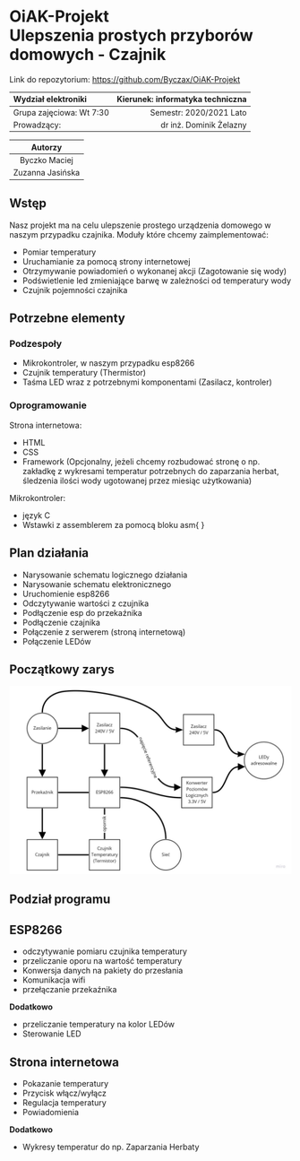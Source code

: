 # OiAK-Projekt </br> Ulepszenia prostych przyborów domowych - Czajnik

Link do repozytorium:
https://github.com/Byczax/OiAK-Projekt

|      Wydział elektroniki       |  Kierunek: informatyka techniczna |
|:-------------------------------|------------------------:|
| Grupa zajęciowa: Wt 7:30       | Semestr: 2020/2021 Lato |
| Prowadzący:                    | dr inż. Dominik Żelazny |

| Autorzy         |
|:---------------:|
| Byczko Maciej   |
| Zuzanna Jasińska|

## Wstęp

Nasz projekt ma na celu ulepszenie prostego urządzenia domowego w naszym przypadku czajnika.
Moduły które chcemy zaimplementować:

- Pomiar temperatury
- Uruchamianie za pomocą strony internetowej
- Otrzymywanie powiadomień o wykonanej akcji (Zagotowanie się wody)
- Podświetlenie led zmieniające barwę w zależności od temperatury wody
- Czujnik pojemności czajnika

## Potrzebne elementy

### Podzespoły

- Mikrokontroler, w naszym przypadku esp8266
- Czujnik temperatury (Thermistor)
- Taśma LED wraz z potrzebnymi komponentami (Zasilacz, kontroler)

### Oprogramowanie

Strona internetowa:

- HTML
- CSS
- Framework (Opcjonalny, jeżeli chcemy rozbudować stronę o np. zakładkę z wykresami temperatur potrzebnych do zaparzania herbat, śledzenia ilości wody ugotowanej przez miesiąc użytkowania)

Mikrokontroler:

- język C
- Wstawki z assemblerem za pomocą bloku asm{ }

## Plan działania

- Narysowanie schematu logicznego działania
- Narysowanie schematu elektronicznego
- Uruchomienie esp8266
- Odczytywanie wartości z czujnika
- Podłączenie esp do przekaźnika
- Podłączenie czajnika
- Połączenie z serwerem (stroną internetową)
- Połączenie LEDów

## Początkowy zarys

![schemat początkowy](schemat_prosty.jpg)

## <b> Podział programu </b>

## ESP8266

- odczytywanie pomiaru czujnika temperatury
- przeliczanie oporu na wartość temperatury
- Konwersja danych na pakiety do przesłania
- Komunikacja wifi
- przełączanie przekaźnika

<b> Dodatkowo </b>

- przeliczanie temperatury na kolor LEDów
- Sterowanie LED

## Strona internetowa

- Pokazanie temperatury
- Przycisk włącz/wyłącz
- Regulacja temperatury
- Powiadomienia

<b> Dodatkowo </b>

- Wykresy temperatur do np. Zaparzania Herbaty
